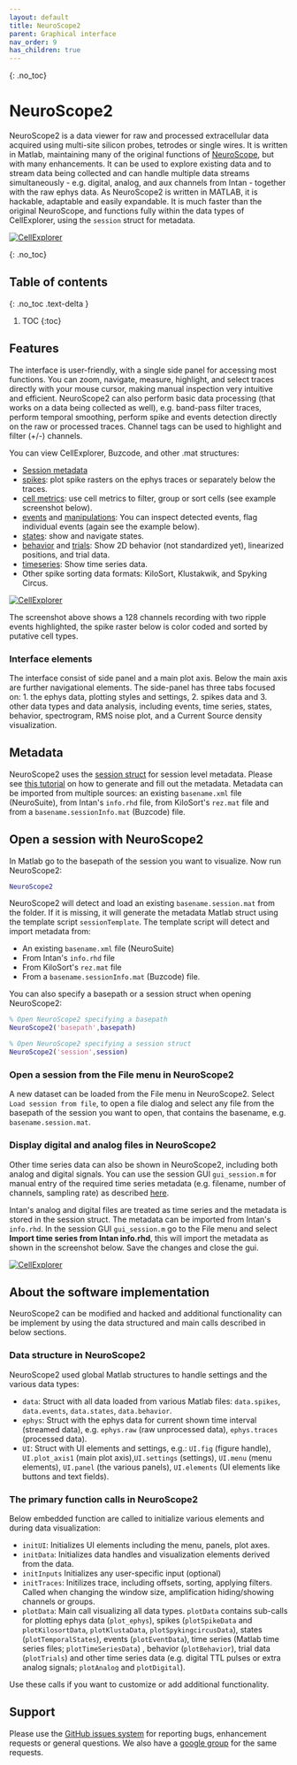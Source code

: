 ```yaml
---
layout: default
title: NeuroScope2
parent: Graphical interface
nav_order: 9
has_children: true
---
```

{: .no_toc}
# NeuroScope2
NeuroScope2 is a data viewer for raw and processed extracellular data acquired using multi-site silicon probes, tetrodes or single wires. It is written in Matlab, maintaining many of the original functions of [NeuroScope](http://neurosuite.sourceforge.net/), but with many enhancements. It can be used to explore existing data and to stream data being collected and can handle multiple data streams simultaneously - e.g. digital, analog, and aux channels from Intan - together with the raw ephys data. As NeuroScope2 is written in MATLAB, it is hackable, adaptable and easily expandable. It is much faster than the original NeuroScope, and functions fully within the data types of CellExplorer, using the `session` struct for metadata.

<a href="https://buzsakilab.com/wp/wp-content/uploads/2021/02/NeuroScope_screenshot.png">![CellExplorer](https://buzsakilab.com/wp/wp-content/uploads/2021/02/NeuroScope_screenshot_lowress.jpg)</a>

{: .no_toc}
## Table of contents
{: .no_toc .text-delta }

1. TOC
{:toc}

## Features
The interface is user-friendly, with a single side panel for accessing most functions. You can zoom, navigate, measure, highlight, and select traces directly with your mouse cursor, making manual inspection very intuitive and efficient. NeuroScope2 can also perform basic data processing (that works on a data being collected as well), e.g. band-pass filter traces, perform temporal smoothing, perform spike and events detection directly on the raw or processed traces. Channel tags can be used to highlight and filter (+/-) channels.

You can view CellExplorer, Buzcode, and other .mat structures:
* [Session metadata](https://cellexplorer.org/datastructure/data-structure-and-format/#session-metadata)
* [spikes](https://cellexplorer.org/datastructure/data-structure-and-format/#spikes): plot spike rasters on the ephys traces or separately below the traces.
* [cell metrics](https://cellexplorer.org/datastructure/standard-cell-metrics/): use cell metrics to filter, group or sort cells (see example screenshot below).
* [events](https://cellexplorer.org/datastructure/data-structure-and-format/#events) and [manipulations](https://cellexplorer.org/datastructure/data-structure-and-format/#manipulations): You can inspect detected events, flag individual events (again see the example below).
* [states](https://cellexplorer.org/datastructure/data-structure-and-format/#states): show and navigate states.
* [behavior](https://cellexplorer.org/datastructure/data-structure-and-format/#behavior) and [trials](https://cellexplorer.org/datastructure/data-structure-and-format/#trials): Show 2D behavior (not standardized yet), linearized positions, and trial data.
* [timeseries](https://cellexplorer.org/datastructure/data-structure-and-format/#time-series): Show time series data.
* Other spike sorting data formats: KiloSort, Klustakwik, and Spyking Circus.

<a href="https://buzsakilab.com/wp/wp-content/uploads/2021/02/NeuroScope_screenshot_ripples.png">![CellExplorer](https://buzsakilab.com/wp/wp-content/uploads/2021/02/NeuroScope_screenshot_ripples_lowress.jpg)</a>

The screenshot above shows a 128 channels recording with two ripple events highlighted, the spike raster below is color coded and sorted by putative cell types.

### Interface elements
The interface consist of side panel and a main plot axis. Below the main axis are further navigational elements. The side-panel has three tabs focused on: 1. the ephys data, plotting styles and settings, 2. spikes data and 3. other data types and data analysis, including events, time series, states, behavior, spectrogram, RMS noise plot, and a Current Source density visualization.

## Metadata
NeuroScope2 uses the [session struct](https://cellexplorer.org/datastructure/data-structure-and-format/#session-metadata) for session level metadata. Please see [this tutorial](https://cellexplorer.org/tutorials/metadata-tutorial/) on how to generate and fill out the metadata. Metadata can be imported from multiple sources: an existing `basename.xml` file (NeuroSuite), from Intan's `info.rhd` file, from KiloSort's `rez.mat` file and from a `basename.sessionInfo.mat` (Buzcode) file.

## Open a session with NeuroScope2
In Matlab go to the basepath of the session you want to visualize. Now run NeuroScope2:
```m
NeuroScope2
```
NeuroScope2 will detect and load an existing `basename.session.mat` from the folder. If it is missing, it will generate the metadata Matlab struct using the template script `sessionTemplate`. The template script will detect and import metadata from:
* An existing `basename.xml` file (NeuroSuite)
* From Intan's `info.rhd` file
* From KiloSort's `rez.mat` file
* From a `basename.sessionInfo.mat` (Buzcode) file. 

You can also specify a basepath or a session struct when opening NeuroScope2:
```m
% Open NeuroScope2 specifying a basepath
NeuroScope2('basepath',basepath)

% Open NeuroScope2 specifying a session struct
NeuroScope2('session',session)
```
### Open a session from the File menu in NeuroScope2
A new dataset can be loaded from the File menu in NeuroScope2. Select `Load session from file`, to open a file dialog and select any file from the basepath of the session you want to open, that contains the basename, e.g. `basename.session.mat`.

### Display digital and analog files in NeuroScope2
Other time series data can also be shown in NeuroScope2, including both analog and digital signals. You can use the session GUI `gui_session.m` for manual entry of the required time series metadata (e.g. filename, number of channels, sampling rate) as described [here](https://cellexplorer.org/datastructure/data-structure-and-format/#session-metadata).

Intan's analog and digital files are treated as time series and the metadata is stored in the session struct. The metadata can be imported from Intan's `info.rhd`. In the session GUI `gui_session.m` go to the File menu and select __Import time series from Intan info.rhd__, this will import the metadata as shown in the screenshot below. Save the changes and close the gui.

<a href="https://buzsakilab.com/wp/wp-content/uploads/2021/03/gui_session_inputs.png">![CellExplorer](https://buzsakilab.com/wp/wp-content/uploads/2021/03/gui_session_inputs.png)</a>


## About the software implementation
NeuroScope2 can be modified and hacked and additional functionality can be implement by using the data structured and main calls described in below sections.

### Data structure in NeuroScope2
NeuroScope2 used global Matlab structures to handle settings and the various data types:
* `data`: Struct with all data loaded from various Matlab files: `data.spikes`, `data.events`, `data.states`, `data.behavior`.
* `ephys`: Struct with the ephys data for current shown time interval (streamed data), e.g. `ephys.raw` (raw unprocessed data), `ephys.traces` (processed data).
* `UI`: Struct with UI elements and settings, e.g.: `UI.fig` (figure handle), `UI.plot_axis1` (main plot axis),`UI.settings` (settings), `UI.menu` (menu elements), `UI.panel` (the various panels), `UI.elements` (UI elements like buttons and text fields).

### The primary function calls in NeuroScope2
Below embedded function are called to initialize various elements and during data visualization:
* `initUI`: Initializes UI elements including the menu, panels, plot axes. 
* `initData`: Initializes data handles and visualization elements derived from the data.
* `initInputs` Initializes any user-specific input (optional)
* `initTraces`: Initilizes trace, including offsets, sorting, applying filters. Called when changing the window size, amplification hiding/showing channels or groups.
* `plotData`: Main call visualizing all data types. `plotData` contains sub-calls for plotting ephys data (`plot_ephys`), spikes (`plotSpikeData` and `plotKilosortData`, `plotKlustaData`, `plotSpykingcircusData`), states (`plotTemporalStates`), events (`plotEventData`), time series (Matlab time series files; `plotTimeSeriesData`) , behavior (`plotBehavior`), trial data (`plotTrials`) and other time series data (e.g. digital TTL pulses or extra analog signals; `plotAnalog` and `plotDigital`).

Use these calls if you want to customize or add additional functionality. 

## Support
Please use the [GitHub issues system](https://github.com/petersenpeter/CellExplorer/issues) for reporting bugs, enhancement requests or general questions. We also have a [google group](https://groups.google.com/g/cellexplorer/) for the same requests.
